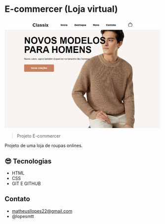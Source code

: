 # E-commercer (Loja virtual)

![preview](./.github/preview.png)

> Projeto E-commercer

Projeto de uma loja de roupas onlines.


## 😎 Tecnologias 
- HTML 
- CSS
- GIT E GITHUB

## Contato 

- matheusllopes22@gmail.com
- @lopesmtt